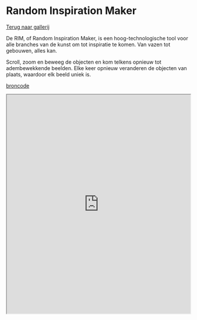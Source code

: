 # Random Inspiration Maker

[Terug naar gallerij](https://arneduyver.github.io/creative-coding/gallery)

De RIM, of Random Inspiration Maker, is een hoog-technologische tool voor alle branches van de kunst om tot inspiratie te komen. Van vazen tot gebouwen, alles kan. 

Scroll, zoom en beweeg de objecten en kom telkens opnieuw tot adembewekkende beelden. Elke keer opnieuw veranderen de objecten van plaats, waardoor elk beeld uniek is.

[broncode](https://editor.p5js.org/KatoWarson/sketches/Izv1QJC20)

<iframe width="100%" height=600 src="https://editor.p5js.org/KatoWarson/full/Izv1QJC20"></iframe>